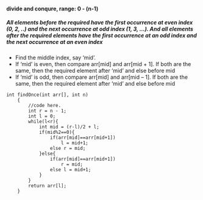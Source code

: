 #### divide and conqure, range: 0 - (n-1)
##### All elements before the required have the first occurrence at even index (0, 2, ..) and the next occurrence at odd index (1, 3, …). And all elements after the required elements have the first occurrence at an odd index and the next occurrence at an even index
- Find the middle index, say ‘mid’.
- If ‘mid’ is even, then compare arr[mid] and arr[mid + 1]. If both are the same, then the required element after ‘mid’ and else before mid
- If ‘mid’ is odd, then compare arr[mid] and arr[mid – 1]. If both are the same, then the required element after ‘mid’ and else before mid

```
int findOnce(int arr[], int n)
    {
        //code here.
        int r = n - 1;
        int l = 0;
        while(l<r){
            int mid = (r-l)/2 + l;
            if(mid%2==0){
                if(arr[mid]==arr[mid+1])
                    l = mid+1;
                else r = mid;
            }else{
                if(arr[mid]==arr[mid+1])
                    r = mid;
                else l = mid+1;
            }
        }
        return arr[l];
    }
```
